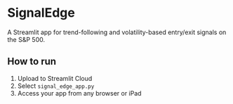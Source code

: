 
# SignalEdge

A Streamlit app for trend-following and volatility-based entry/exit signals on the S&P 500.

## How to run

1. Upload to Streamlit Cloud
2. Select `signal_edge_app.py`
3. Access your app from any browser or iPad
